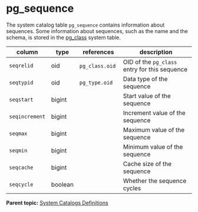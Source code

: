 # pg_sequence 

The system catalog table `pg_sequence` contains information about sequences. Some information about sequences, such as the name and the schema, is stored in the [pg_class](pg_class.html) system table.

|column|type|references|description|
|------|----|----------|-----------|
|`seqrelid`|oid|`pg_class.oid` |OID of the `pg_class` entry for this sequence|
|`seqtypid`|oid|`pg_type.oid`|Data type of the sequence|
|`seqstart`|bigint| |Start value of the sequence|
|`seqincrement`|bigint| |Increment value of the sequence|
|`seqmax`|bigint| |Maximum value of the sequence|
|`seqmin`|bigint| |Minimum value of the sequence|
|`seqcache`|bigint| |Cache size of the sequence|
|`seqcycle`|boolean| |Whether the sequence cycles|

**Parent topic:** [System Catalogs Definitions](../system_catalogs/catalog_ref-html.html)

